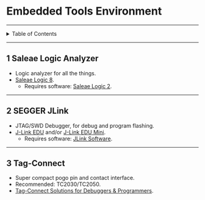 # Embedded Tools Environment

---

<details markdown="1">
  <summary>Table of Contents</summary>

- [1 Saleae Logic Analyzer](#1-saleae-logic-analyzer)
- [2 SEGGER JLink](#2-segger-jlink)
- [3 Tag-Connect](#3-tag-connect)

</details>

---

## 1 Saleae Logic Analyzer

- Logic analyzer for all the things.
- [Saleae Logic 8](https://cad.saleae.com/products/saleae-logic-8).
    - Requires software: [Saleae Logic 2](https://www.saleae.com/downloads/).

---

## 2 SEGGER JLink

- JTAG/SWD Debugger, for debug and program flashing.
- [J-Link EDU](https://www.segger.com/products/debug-probes/j-link/models/j-link-edu/)
  and/or [J-Link EDU Mini](https://www.segger.com/products/debug-probes/j-link/models/j-link-edu-mini/).
    - Requires
      software: [JLink Software](https://www.segger.com/downloads/jlink#J-LinkSoftwareAndDocumentationPack).

---

## 3 Tag-Connect

- Super compact pogo pin and contact interface.
- Recommended: TC2030/TC2050.
- [Tag-Connect Solutions for Debuggers & Programmers](https://www.tag-connect.com/debugger-cable-selection-installation-instructions).
